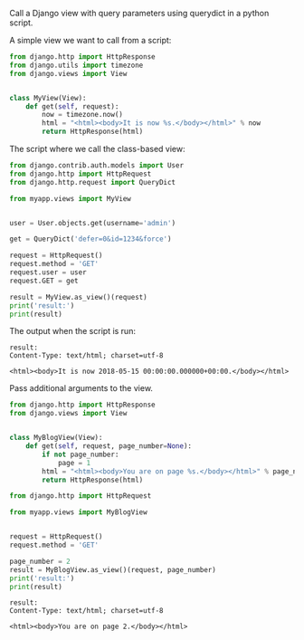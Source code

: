 Call a Django view with query parameters using querydict in a python script.

A simple view we want to call from a script:
```python
from django.http import HttpResponse
from django.utils import timezone
from django.views import View


class MyView(View):
    def get(self, request):
        now = timezone.now()
        html = "<html><body>It is now %s.</body></html>" % now
        return HttpResponse(html)
```
The script where we call the class-based view:
```python
from django.contrib.auth.models import User
from django.http import HttpRequest
from django.http.request import QueryDict

from myapp.views import MyView


user = User.objects.get(username='admin')

get = QueryDict('defer=0&id=1234&force')

request = HttpRequest()
request.method = 'GET'
request.user = user
request.GET = get

result = MyView.as_view()(request)
print('result:')
print(result)
```
The output when the script is run:
```
result:
Content-Type: text/html; charset=utf-8

<html><body>It is now 2018-05-15 00:00:00.000000+00:00.</body></html>
```
Pass additional arguments to the view.
```python
from django.http import HttpResponse
from django.views import View


class MyBlogView(View):
    def get(self, request, page_number=None):
        if not page_number:
            page = 1
        html = "<html><body>You are on page %s.</body></html>" % page_number
        return HttpResponse(html)
```
```python
from django.http import HttpRequest

from myapp.views import MyBlogView


request = HttpRequest()
request.method = 'GET'

page_number = 2
result = MyBlogView.as_view()(request, page_number)
print('result:')
print(result)
```
```
result:
Content-Type: text/html; charset=utf-8

<html><body>You are on page 2.</body></html>
```
